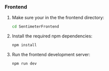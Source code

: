### Frontend

1.  Make sure your in the the frontend directory:
    ```bash
    cd SentimeterFrontend
    ```
2.  Install the required npm dependencies:
    ```bash
    npm install
    ```
3.  Run the frontend development server:
    ```bash
    npm run dev
